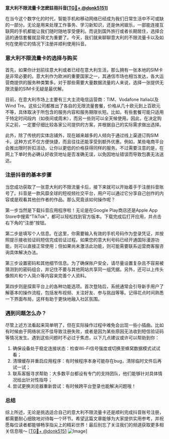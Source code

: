 **意大利不限流量卡怎麽註冊抖音[[TG💪+ @donk5151](https://t.me/s/donk5151)]**

在当今这个数字化的时代，智能手机和移动网络已经成为我们日常生活中不可或缺的一部分。无论是用来处理工作事务、学习新知识，还是休闲娱乐，一部能连接互联网的手机都能让我们随时随地享受便利。而说到国外旅行或者长期居住，选择合适的通信套餐就显得尤为重要了。今天，我们就来聊聊意大利的不限流量卡以及如何在使用它的情况下注册并顺利使用抖音。

### 意大利不限流量卡的选择与购买

首先，如果你计划前往意大利或者已经在意大利生活，那么拥有一张本地的SIM卡是非常必要的。意大利作为欧洲的重要国家之一，其通信市场也相当发达，各大运营商提供的服务种类繁多。对于那些需要大量数据流量的人来说，选择一张提供无限流量的SIM卡无疑是最优解。

目前，在意大利市场上主要有三大主流电信运营商：TIM、Vodafone Italia以及Wind Tre。这些公司都推出了各自的无限流量套餐，价格从几十欧元到上百欧元不等，具体取决于所包含的服务内容和服务期限长短。比如，有些套餐可能只适用于特定时间段内（如夜间或周末），而另一些则可以全天候使用。因此，在决定购买之前，一定要仔细比较各家公司提供的方案，并根据自己的实际需求做出选择。

此外，除了传统的实体店铺外，现在越来越多的人倾向于通过线上渠道订购SIM卡。这种方式不仅方便快捷，而且往往还能享受到额外优惠。例如，某些电商平台会推出限时折扣活动，让你以更低的价格获得同样的服务。不过需要注意的是，在网上下单时务必确认好收货地址是否准确无误，以免因地址错误而导致包裹无法送达。

### 注册抖音的基本步骤

当您成功获取了一张意大利的不限流量卡后，接下来就可以开始着手于注册抖音账号了。抖音是一款风靡全球的短视频社交平台，用户可以通过它分享自己创作的内容或是观看其他创作者的作品。那么究竟该如何操作呢？

第一步当然是下载抖音应用程序啦！无论是在Google Play商店还是Apple App Store中搜索“TikTok”，都可以轻松找到官方版本。下载完成后打开应用，并点击右下角的“注册”按钮。

第二步是填写个人信息。在这里，你需要输入有效的手机号码作为登录凭证，并按照提示接收验证码短信完成验证过程。如果您的意大利号码已经开通国际漫游功能，则可以直接正常使用；但如果尚未激活此功能，则可能需要联系运营商客服咨询具体解决办法。

第三步设置密码和其他细节信息。为了确保账户安全，请尽量设置复杂且不容易被猜测到的密码组合，并记住不要与其他网站共享同一组凭据。另外，还可以上传头像照片和个人简介等内容来完善个人资料。

第四步则是探索平台上的各种功能选项。首次登陆后，系统通常会引导新手用户了解基本的操作流程，包括发布视频、关注好友、参与挑战等等。记得花点时间熟悉一下界面布局，这样有助于更快地融入社区氛围。

### 遇到问题怎么办？

尽管上述方法看起来简单明了，但在实际操作过程中难免会出现一些小插曲。比如有时候由于网络状况不佳导致注册失败，或者是因为某些原因无法收到短信验证码等情况发生。遇到这些问题时不必过于焦虑，以下几点建议或许可以帮助到你：

1. 确保设备处于稳定连接状态：检查Wi-Fi信号强度或切换至蜂窝数据模式试试看；
2. 清理缓存并重启应用程序：有时候程序本身可能存在bug，清除临时文件后再试一试；
3. 联系客服寻求帮助：大多数平台都设有专门的支持团队，他们能够针对具体情况给出针对性指导；
4. 尝试更换浏览器重新尝试：有时候跨平台登录也能解决问题哦！

### 总结

综上所述，无论是挑选适合自己的意大利不限流量卡还是顺利完成抖音账号注册，都需要耐心细致地对待每一个环节。希望这篇文章能够为大家提供实用参考，并祝愿每位读者都能够畅享指尖上的精彩世界！最后别忘了关注我们的频道获取更多相关信息哦～ [[TG💪+ @donk5151](https://t.me/s/donk5151) ![Image](https://i.postimg.cc/rwNCRYN7/Snipaste-2025-04-30-17-27-05.png)]